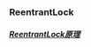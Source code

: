 ### ReentrantLock
##### [ReentrantLock原理][1]
[1]: https://blog.csdn.net/fuyuwei2015/article/details/83719444